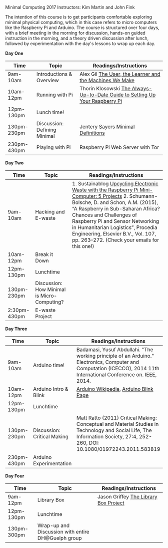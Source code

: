 Minimal Computing 2017
Instructors: Kim Martin and John Fink

The intention of this course is to get participants comfortable exploring minimal physical computing, which in this case refers to micro 
computers like the Raspberry Pi and Arduino. The course is structured over four days, with a brief meeting in the morning for discussion, 
hands-on guided instruction in the morning, and a theory driven discussion after lunch, followed by experimentation with the day's lessons to wrap up each day.

**Day One**

   Time |   Topic   |   Readings/Instructions
--------|----------|----------------
 9am-10am | Introductions & Overview | Alex Gil [The User, the Learner and the Machines We Make](http://go-dh.github.io/mincomp/thoughts/2015/05/21/user-vs-learner/)
 10am-12pm | Running with Pi | Thorin Klosowski [The Always-Up-to-Date Guide to Setting Up Your Raspberry Pi](http://lifehacker.com/the-always-up-to-date-guide-to-setting-up-your-raspberr-1781419054)
 12pm-130pm | Lunch time! |
 130pm-230pm | Discussion: Defining Minimal | Jentery Sayers [Minimal Definitions](http://go-dh.github.io/mincomp/thoughts/2016/10/02/minimal-definitions/)
 230pm-430pm | Playing with Pi | Raspberry Pi Web Server with Tor
 
 **Day Two**
 
 Time |   Topic   |   Readings/Instructions
--------|----------|----------------
9am- 10am | Hacking and E-waste | 1. Sustainablog [Upcycling Electronic Waste with the Raspberry Pi Mini-Computer: 5 Projects](http://sustainablog.org/2014/08/upcycling-electronic-waste-raspberry-pi-mini-computer-5-projects/) 2. Schumann-Bolsche, D. and Schon, A.M. (2015), “A Raspberry in Sub-Saharan Africa? Chances and Challenges of Raspberry Pi and Sensor Networking in Humanitarian Logistics”, Procedia Engineering, Elsevier B.V., Vol. 107, pp. 263–272. (Check your emails for this one!)
10am-12pm | Break it Down | 
12pm-130pm | Lunchtime |
130pm-230pm | Discussion: How Minimal is Micro-Computing? | 
2:30pm-430pm | E-waste Project

**Day Three**

Time |   Topic   |   Readings/Instructions
--------|----------|----------------
9am-10am | Arduino time! | Badamasi, Yusuf Abdullahi. "The working principle of an Arduino." Electronics, Computer and Computation (ICECCO), 2014 11th International Conference on. IEEE, 2014.
10am-12pm | Arduino Intro & Blink | [Arduino Wikipedia](https://en.wikipedia.org/wiki/Arduino), [Arduino Blink Page](https://www.arduino.cc/en/tutorial/blink)
12pm-130pm | Lunchtime|
130pm-230pm | Discussion: Critical Making |  Matt Ratto (2011) Critical Making: Conceptual and Material Studies in Technology and Social Life, The Information Society, 27:4, 252-260, DOI: 10.1080/01972243.2011.583819
230pm-430pm | Arduino Experimentation | 

**Day Four**

Time |   Topic   |   Readings/Instructions
--------|----------|----------------
9am-12pm | Library Box  | Jason Griffey [The Library Box Project](http://librarybox.us/media.php)
12pm-130pm | Lunchtime|
130pm-300pm | Wrap-up and Discussion with entire DH@Guelph group

